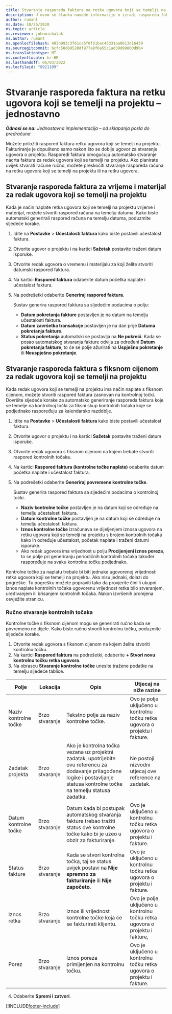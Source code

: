 ```yaml
---
title: Stvaranje rasporeda faktura na retku ugovora koji se temelji na projektu – jednostavno
description: U ovom se članku navode informacije o izradi rasporeda faktura i kontrolnih točaka.
author: rumant
ms.date: 10/26/2020
ms.topic: article
ms.reviewer: johnmichalak
ms.author: rumant
ms.openlocfilehash: 403b993c3f61ca5f0fb1bac45331aa0613d16439
ms.sourcegitcommit: 6cfc50d89528df977a8f6a55c1ad39d99800d9b4
ms.translationtype: MT
ms.contentlocale: hr-HR
ms.lasthandoff: 06/03/2022
ms.locfileid: "8921109"
---
```

# <a name="create-invoice-schedules-on-a-project-based-contract-line---lite"></a>Stvaranje rasporeda faktura na retku ugovora koji se temelji na projektu – jednostavno

_**Odnosi se na:** Jednostavna implementacija – od sklapanja posla do predračuna_

Možete priložiti raspored faktura retku ugovora koji se temelji na projektu. Fakturiranje je dopušteno samo nakon što se dobije ugovor za stvaranje ugovora o projektu. Rasporedi faktura omogućuju automatsko stvaranje nacrta faktura za redak ugovora koji se temelji na projektu. Ako planirate uvijek stvarati račune ručno, možete preskočiti stvaranje rasporeda računa na retku ugovora koji se temelji na projektu ili na retku ugovora.

## <a name="create-a-time-and-material-invoice-schedule-for-a-project-based-contract-line"></a>Stvaranje rasporeda faktura za vrijeme i materijal za redak ugovora koji se temelji na projektu

Kada je način naplate retka ugovora koji se temelji na projektu vrijeme i materijal, možete stvoriti raspored računa na temelju datuma. Kako biste automatski generirali raspored računa na temelju datuma, poduzmite sljedeće korake.

1. Idite na **Postavke** > **Učestalosti faktura** kako biste postavili učestalost faktura.
2. Otvorite ugovor o projektu i na kartici **Sažetak** postavite traženi datum isporuke.
3. Otvorite redak ugovora o vremenu i materijalu za koji želite stvoriti datumski raspored faktura. 
4. Na kartici **Raspored faktura** odaberite datum početka naplate i učestalost faktura. 
5. Na podrešetki odaberite **Generiraj raspored faktura**.

    Sustav generira raspored faktura sa sljedećim podacima o polju:

    - **Datum pokretanja fakture** postavljen je na datum na temelju učestalosti faktura.
    - **Datum završetka transakcije** postavljen je na dan prije **Datuma pokretanja fakture**.
    - **Status pokretanja** automatski se postavlja na **Ne pokreći**. Kada se posao automatskog stvaranja fakture odvija za određeni **Datum pokretanja fakture**, to će se polje ažurirati na **Uspješno pokretanje** ili **Neuspješno pokretanje**.

## <a name="create-a-fixed-price-invoice-schedule-for-a-project-based-contract-line"></a>Stvaranje rasporeda faktura s fiksnom cijenom za redak ugovora koji se temelji na projektu

Kada redak ugovora koji se temelji na projektu ima način naplate s fiksnom cijenom, možete stvoriti raspored faktura zasnovan na kontrolnoj točki. Dovršite sljedeće korake za automatsko generiranje rasporeda faktura koje se temelje na kontrolnoj točki za fiksni skup kontrolnih točaka koje se podjednako raspoređuju za kalendarsko razdoblje.

1. Idite na **Postavke** > **Učestalosti faktura** kako biste postavili učestalost faktura.
2. Otvorite ugovor o projektu i na kartici **Sažetak** postavite traženi datum isporuke.
3. Otvorite redak ugovora s fiksnom cijenom na kojem trebate stvoriti raspored kontrolnih točaka. 
4. Na kartici **Raspored faktura (kontrolne točke naplate)** odaberite datum početka naplate i učestalost faktura. 
5. Na podrešetki odaberite **Generiraj povremene kontrolne točke**.

    Sustav generira raspored faktura sa sljedećim podacima o kontrolnoj točki.

    - **Naziv kontrolne točke** postavljen je na datum koji se određuje na temelju učestalosti faktura.
    - **Datum kontrolne točke** postavljen je na datum koji se određuje na temelju učestalosti faktura.
    - **Iznos kontrolne točke** izračunava se dijeljenjem iznosa ugovora na retku ugovora koji se temelji na projektu s brojem kontrolnih točaka kako ih određuje učestalost, početak naplate i traženi datumi isporuke.
    - Ako redak ugovora ima vrijednost u polju **Procijenjeni iznos poreza**, to se polje pri generiranju periodičnih kontrolnih točaka također raspoređuje na svaku kontrolnu točku podjednako.

Kontrolne točke za naplatu trebale bi biti jednake ugovorenoj vrijednosti retka ugovora koji se temelji na projektu. Ako nisu jednaki, dolazi do pogreške. Tu pogrešku možete popraviti tako da provjerite čini li ukupni iznos naplate kontrolnih točaka ugovorenu vrijednost retka bilo stvaranjem, uređivanjem ili brisanjem kontrolnih točaka. Nakon izvršenih promjena osvježite stranicu.

### <a name="manually-create-milestones"></a>Ručno stvaranje kontrolnih točaka

Kontrolne točke s fiksnom cijenom mogu se generirati ručno kada se povremeno ne dijele. Kako biste ručno stvorili kontrolnu točku, poduzmite sljedeće korake.

1. Otvorite redak ugovora s fiksnom cijenom na kojem želite stvoriti kontrolnu točku. 
2. Na kartici **Raspored faktura** na podrešetki, odaberite **+ Stvori novu kontrolnu točku retka ugovora**.
3. Na obrascu **Stvaranje kontrolne točke** unesite tražene podatke na temelju sljedeće tablice. 

| Polje | Lokacija | Opis | Utjecaj na niže razine |
| --- | --- | --- | --- |
| Naziv kontrolne točke | Brzo stvaranje | Tekstno polje za naziv kontrolne točke. | Ovo je polje uključeno u kontrolnu točku retka ugovora o projektu i fakture. |
| Zadatak projekta | Brzo stvaranje | Ako je kontrolna točka vezana uz projektni zadatak, upotrijebite ovu referencu za dodavanje prilagođene logike i postavljanje statusa kontrolne točke na temelju statusa zadatka. | Ne postoji nizvodni utjecaj ove reference na zadatak. |
| Datum kontrolne točke | Brzo stvaranje | Datum kada bi postupak automatskog stvaranja fakture trebao tražiti status ove kontrolne točke kako bi je uzeo u obzir za fakturiranje. | Ovo je uključeno u kontrolnu točku retka ugovora o projektu i fakture. |
| Status fakture | Brzo stvaranje | Kada se stvori kontrolna točka, taj se status uvijek postavi na **Nije spremno za fakturiranje** ili **Nije započeto**. | Ovo je uključeno u kontrolnu točku retka ugovora o projektu i fakture. |
| Iznos retka | Brzo stvaranje | Iznos ili vrijednost kontrolne točke koja će se fakturirati klijentu. | Ovo je polje uključeno u kontrolnu točku retka ugovora o projektu i fakture, |
| Porez | Brzo stvaranje | Iznos poreza primijenjen na kontrolnu točku. | Ovo je uključeno u kontrolnu točku retka ugovora o projektu i fakture. |

4. Odaberite **Spremi i zatvori**.


[!INCLUDE[footer-include](../../includes/footer-banner.md)]